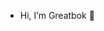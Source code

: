 - Hi, I’m Greatbok 👋 

<!---
Greatbok/Greatbok is a ✨ special ✨ repository because its `README.md` (this file) appears on your GitHub profile.
You can click the Preview link to take a look at your changes.
--->
